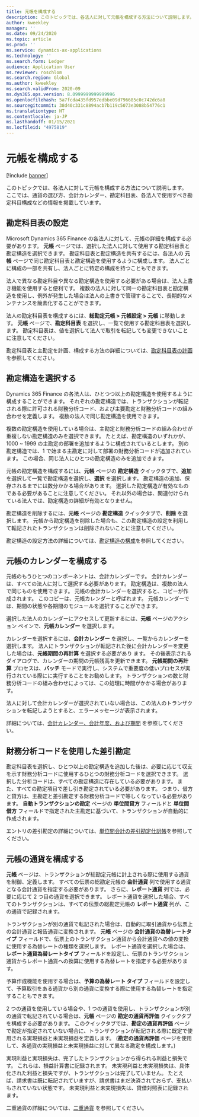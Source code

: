 ```yaml
---
title: 元帳を構成する
description: このトピックでは、各法人に対して元帳を構成する方法について説明します。 ここでは、通貨の選び方、会計カレンダー、勘定科目表、各法人で使用すべき勘定科目構成などの情報を掲載しています。
author: kweekley
manager: ''
ms.date: 09/24/2020
ms.topic: article
ms.prod: ''
ms.service: dynamics-ax-applications
ms.technology: ''
ms.search.form: Ledger
audience: Application User
ms.reviewer: roschlom
ms.search.region: Global
ms.author: kweekley
ms.search.validFrom: 2020-09
ms.dyn365.ops.version: 8.0999999999999996
ms.openlocfilehash: 5a7fcda435fd957edbbe09d796685c0c742dc6a8
ms.sourcegitcommit: 38d40c331c8894acb7b119c5073e3088b54776c1
ms.translationtype: HT
ms.contentlocale: ja-JP
ms.lasthandoff: 01/15/2021
ms.locfileid: "4975819"
---
```

# <a name="configure-ledgers"></a>元帳を構成する

[!include [banner](../includes/banner.md)]

このトピックでは、各法人に対して元帳を構成する方法について説明します。 ここでは、通貨の選び方、会計カレンダー、勘定科目表、各法人で使用すべき勘定科目構成などの情報を掲載しています。

## <a name="selecting-the-chart-of-accounts"></a>勘定科目表の設定

Microsoft Dynamics 365 Finance の各法人に対して、元帳の詳細を構成する必要があります。 **元帳** ページでは、選択した法人に対して使用する勘定科目表と勘定構造を選択できます。 勘定科目表と勘定構造を共有するには、各法人の **元帳** ページで同じ勘定科目表と勘定構造を使用するように構成します。 法人ごとに構成の一部を共有し、法人ごとに特定の構成を持つこともできます。

法人で異なる勘定科目や異なる勘定構造を使用する必要がある場合は、法人上書き機能を使用すると便利です。 複数の法人に対して同一の勘定科目表と勘定構造を使用し、例外が発生した場合は法人の上書きで管理することで、長期的なメンテナンスを簡素化することができます。

法人の勘定科目表を構成するには、**総勘定元帳 \> 元帳設定 \> 元帳** に移動します。 **元帳** ページで、**勘定科目表** を選択し、一覧で使用する勘定科目表を選択します。 勘定科目表は、値を選択して法人で取引を転記しても変更できないことに注意してください。

勘定科目表と主勘定を計画、構成する方法の詳細については、[勘定科目表の計画](plan-chart-of-accounts.md)を参照してください。

## <a name="selecting-account-structures"></a>勘定構造を選択する

Dynamics 365 Finance の各法人は、ひとつつ以上の勘定構造を使用するように構成することができます。 それぞれの勘定構造では、トランザクションが転記される際に許可される財務分析コード、および主要勘定と財務分析コードの組み合わせを定義します。 複数の法人で同じ勘定構造を使用できます。

複数の勘定構造を使用している場合は、主勘定と財務分析コードの組み合わせが重複しない勘定構造のみを選択できます。 たとえば、勘定構造のいずれかが、1000 ~ 1999 の主勘定の部署を追加するように構成されているとします。 別の勘定構造では、1 で始まる主勘定に対して部署の財務分析コードが追加されています。 この場合、同じ法人にひとつの勘定構造のみを追加できます。

元帳の勘定構造を構成するには、**元帳** ページの **勘定構造** クイックタブで、**追加** を選択して一覧で勘定構造を選択し、**選択** を選択します。 勘定構造の追加、保存されるまでには数分かかる場合があります。 選択した勘定構造が有効なものである必要があることに注意してください。 それ以外の場合は、関連付けられている法人では、勘定構造の詳細が有効となりません。

勘定構造を削除するには、**元帳** ページの **勘定構造** クイックタブで、**削除** を選択します。 元帳から勘定構造を削除した場合も、この勘定構造の設定を利用して転記されたトランザクションは削除されないことに注意してください。

勘定構造の設定方法の詳細については、[勘定構造の構成](configure-account-structures.md)を参照してください。

## <a name="configuring-calendars-for-the-ledger"></a>元帳のカレンダーを構成する

元帳のもうひとつのコンポーネントは、会計カレンダーです。 会計カレンダーは、すべての法人に対して選択する必要があります。 勘定構造は、複数の法人で同じものを使用できます。 元帳の会計カレンダーを選択すると、コピーが作成されます。 このコピーは、元帳カレンダーと呼ばれます。 元帳カレンダーでは、期間の状態や各期間のモジュールを選択することができます。

選択した法人のカレンダーにアクセスして更新するには、**元帳** ページのアクション ペインで、**元帳カレンダー** を選択します。

カレンダーを選択するには、**会計カレンダー** を選択し、一覧からカレンダーを選択します。 法人にトランザクションが転記された後に会計カレンダーを変更した場合は、**元帳期間の再計算** を選択する必要があり ます。 その後表示されるダイアログで、カレンダーの期間の元帳残高を更新できます。 **元帳期間の再計算** プロセスは、**バッチ** モードで実行し、システムで重要度の低いプロセスが実行されている際にに実行することをお勧めします。 トランザクションの数と財務分析コードの組み合わせによっては、この処理に時間がかかる場合があります。

法人に対して会計カレンダーが選択されていない場合は、この法人のトランザクションを転記しようとすると、エラーメッセージが表示されます。

詳細については、[会計カレンダー、会計年度、および期間](../budgeting/fiscal-calendars-fiscal-years-periods.md) を参照してください。

## <a name="using-a-balancing-financial-dimension"></a>財務分析コードを使用した差引勘定

勘定科目表を選択し、ひとつ以上の勘定構造を追加した後は、必要に応じて収支を示す財務分析コードに使用するひとつの財務分析コードを選択できます。 選択した分析コードは、すべての勘定構造に存在している必要があります。 また、すべての勘定項目で差し引き勘定されている必要があります。 つまり、借方と貸方は、主勘定と差引勘定する財務分析コードで等しくなっている必要があります。 **自動トランザクションの勘定** ページの **単位間貸方** フィールドと **単位間借方** フィールドで指定された主勘定に基づいて、トランザクションが自動的に作成されます。

エントリの差引勘定の詳細については、[単位間会計の差引勘定仕訳帳](example-balanced-journals-interunit-accounting.md)を参照してください。

## <a name="configuring-currencies-for-the-ledger"></a>元帳の通貨を構成する

**元帳** ページは、トランザクションが総勘定元帳に計上される際に使用する通貨を制御、定義します。 すべての伝票の総勘定元帳の **会計通貨** 列で使用する通貨となる会計通貨を指定する必要があります。 さらに、**レポート通貨** 列では、必要に応じて 2 つ目の通貨を選択できます。 レポート通貨を選択した場合、すべてのトランザクションは、すべての伝票の総勘定元帳の **レポート通貨** 列が、この通貨で記録されます。

トランザクションが別の通貨で転記された場合は、自動的に取引通貨から伝票上の会計通貨と報告通貨に変換されます。 **元帳** ページの **会計通貨の為替レートタイプ** フィールドで、伝票上のトランザクション通貨から会計通貨への値の変換に使用する為替レートの種類を選択します。 レポート通貨を選択した場合は、**レポート通貨為替レートタイプ** フィールドを設定し、伝票のトランザクション通貨からレポート通貨への換算に使用する為替レートを指定する必要があります。

予算作成機能を使用する場合は、**予算の為替レート タイプ** フィールドを設定して、予算取引をある通貨から別の通貨に変換する際に使用する為替レートを指定することもできます。

2 つの通貨を使用している場合や、1 つの通貨を使用し、トランザクションが別の通貨で転記されている場合は、**元帳** ページの **勘定の通貨再評価** クイックタブを構成する必要があります。 このクイックタブでは、**勘定の通貨再評価** ページで勘定が指定されていない場合に、トランザクションが転記される際に既定で使用される実現損益と未実現損益を定義します。 (**勘定の通貨再評価**  ページを使用して、各通貨の実現損益と未実現損益に対して異なる勘定を構成します。)

実現利益と実現損失は、完了したトランザクションから得られる利益と損失です。 これらは、損益計算書に記録されます。 未実現利益と未実現損失は、具体化された利益と損失ですが、トランザクションは完了していません。 たとえば、請求書は既に転記されていますが、請求書はまだ決済されておらず、支払いもされていない状態です。 未実現利益と未実現損失は、貸借対照表に記録されます。

二重通貨の詳細については、[二重通貨](dual-currency.md) を参照してください。
